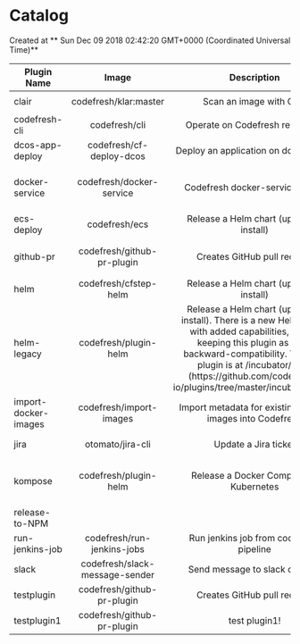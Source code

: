 # **Catalog**
Created at ** Sun Dec 09 2018 02:42:20 GMT+0000 (Coordinated Universal Time)**


| Plugin Name   | Image     | Description           | source | Tags  |
| ------------- |:-------------:| :----: |:-----:|:----:|
 | clair | codefresh&#x2F;klar:master | Scan an image with Clair | https:&#x2F;&#x2F;github.com&#x2F;optiopay&#x2F;klar |  **`clair`**  **`security`** |
 | codefresh-cli | codefresh&#x2F;cli | Operate on Codefresh resources | https:&#x2F;&#x2F;github.com&#x2F;codefresh-io&#x2F;codefresh |  **`cli`** |
 | dcos-app-deploy | codefresh&#x2F;cf-deploy-dcos | Deploy an application on dcos cluster | https:&#x2F;&#x2F;github.com&#x2F;codefresh-io&#x2F;cf-deploy-dcos |  **`dcos`**  **`deploy`**  **`deployment`** |
 | docker-service | codefresh&#x2F;docker-service | Codefresh docker-service plugin | https:&#x2F;&#x2F;github.com&#x2F;codefresh-io&#x2F;docker-service |  **`docker`**  **`docker-machine`**  **`docker-compose`** |
 | ecs-deploy | codefresh&#x2F;ecs | Release a Helm chart (update or install) | https:&#x2F;&#x2F;github.com&#x2F;codefresh-io&#x2F;cf-deploy-ecs.git |  **`ecs`**  **`deploy`**  **`containers`** |
 | github-pr | codefresh&#x2F;github-pr-plugin | Creates GitHub pull request | https:&#x2F;&#x2F;github.com&#x2F;codefresh-io&#x2F;github-pr-plugin |  **`docker`**  **`github`**  **`pull-request`** |
 | helm | codefresh&#x2F;cfstep-helm | Release a Helm chart (update or install) | https:&#x2F;&#x2F;github.com&#x2F;codefresh-contrib&#x2F;cfplugin-step |  **`helm`**  **`kubernetes`** |
 | helm-legacy | codefresh&#x2F;plugin-helm | Release a Helm chart (update or install). There is a new Helm plugin with added capabilities, we are keeping this plugin as is for backward-compatibility. The new plugin is at &#x2F;incubator&#x2F;helm (https:&#x2F;&#x2F;github.com&#x2F;codefresh-io&#x2F;plugins&#x2F;tree&#x2F;master&#x2F;incubator&#x2F;helm) | https:&#x2F;&#x2F;github.com&#x2F;codefresh-io&#x2F;cf-plugin-helm |  **`helm`**  **`kubernetes`** |
 | import-docker-images | codefresh&#x2F;import-images | Import metadata for existing Docker images into Codefresh | https:&#x2F;&#x2F;github.com&#x2F;codefresh-io&#x2F;cf-import-image |  **`docker`** |
 | jira | otomato&#x2F;jira-cli | Update a Jira ticket | https:&#x2F;&#x2F;github.com&#x2F;codefreshdemo&#x2F;jira-cli-docker |  **`jira`** |
 | kompose | codefresh&#x2F;plugin-helm | Release a Docker Compose to Kubernetes | https:&#x2F;&#x2F;github.com&#x2F;codefresh-io&#x2F;cf-kompose-plugin |  **`docker-compose`**  **`docker`**  **`kompose`**  **`kubernetes`** |
 | release-to-NPM |  |  |  | |
 | run-jenkins-job | codefresh&#x2F;run-jenkins-jobs | Run jenkins job from codefresh pipeline | https:&#x2F;&#x2F;github.com&#x2F;codefresh-io&#x2F;cf-run-jenkins-jobs |  **`docker`**  **`jenkins`** |
 | slack | codefresh&#x2F;slack-message-sender | Send message to slack channel | https:&#x2F;&#x2F;github.com&#x2F;codefresh-io&#x2F;slack-message-sender |  **`slack`** |
 | testplugin | codefresh&#x2F;github-pr-plugin | Creates GitHub pull request | https:&#x2F;&#x2F;github.com&#x2F;codefresh-io&#x2F;github-pr-plugin |  **`testplugin`** |
 | testplugin1 | codefresh&#x2F;github-pr-plugin | test plugin1! | https:&#x2F;&#x2F;github.com&#x2F;codefresh-io&#x2F;github-pr-plugin |  **`testplugin1`** |

